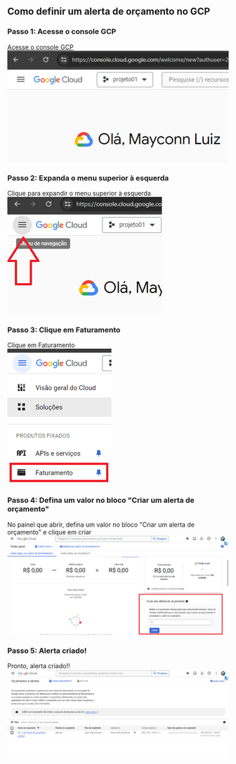 ## Como definir um alerta de orçamento no GCP

### Passo 1: Acesse o console GCP
[Acesse o console GCP](https://console.cloud.google.com/)  
![Painel GCP CONSOLE](imgs/01.png)

### Passo 2: Expanda o menu superior à esquerda
Clique para expandir o menu superior à esquerda  
![Menu](imgs/02.png)

### Passo 3: Clique em Faturamento
Clique em Faturamento  
![Menu](imgs/03.png)

### Passo 4: Defina um valor no bloco "Criar um alerta de orçamento"
No painel que abrir, defina um valor no bloco "Criar um alerta de orçamento" e clique em criar  
![Criar alerta](imgs/04.png)

### Passo 5: Alerta criado!
Pronto, alerta criado!!  
![Alerta criado](imgs/alerta-criado.png)
